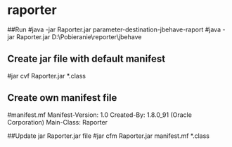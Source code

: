 # raporter

##Run
#java -jar Raporter.jar parameter-destination-jbehave-raport
#java -jar Raporter.jar D:\Pobieranie\reporter\jbehave

## Create jar file with default manifest
#jar cvf Raporter.jar *.class

## Create own manifest file
#manifest.mf
   Manifest-Version: 1.0
   Created-By: 1.8.0_91 (Oracle Corporation)
   Main-Class: Raporter

##Update jar Raporter.jar file
#jar cfm Raporter.jar manifest.mf *.class
